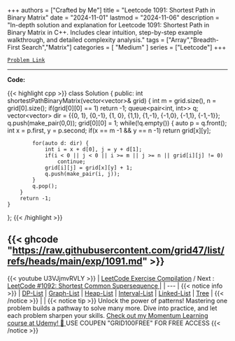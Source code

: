 
+++
authors = ["Crafted by Me"]
title = "Leetcode 1091: Shortest Path in Binary Matrix"
date = "2024-11-01"
lastmod = "2024-11-06"
description = "In-depth solution and explanation for Leetcode 1091: Shortest Path in Binary Matrix in C++. Includes clear intuition, step-by-step example walkthrough, and detailed complexity analysis."
tags = ["Array","Breadth-First Search","Matrix"]
categories = [
    "Medium"
]
series = ["Leetcode"]
+++



[`Problem Link`](https://leetcode.com/problems/shortest-path-in-binary-matrix/description/)

---

**Code:**

{{< highlight cpp >}}
class Solution {
public:
    int shortestPathBinaryMatrix(vector<vector<int>>& grid) {
        int m = grid.size(), n = grid[0].size();
        if(grid[0][0] == 1) return -1;
        queue<pair<int, int>> q;
        vector<vector<int>> dir = {{0, 1}, {0,-1}, {1, 0}, {1,1}, {1,-1}, {-1,0}, {-1,1}, {-1,-1}};
        q.push(make_pair(0,0));
        grid[0][0] = 1;
        while(!q.empty()) {
            auto p = q.front();
            int x = p.first, y = p.second;
            if(x == m -1 && y == n -1) return grid[x][y];
            
            for(auto d: dir) {
                int i = x + d[0], j = y + d[1];
                if(i < 0 || j < 0 || i >= m || j >= n || grid[i][j] != 0)
                    continue;
                grid[i][j] = grid[x][y] + 1;
                q.push(make_pair(i, j));
            }
            q.pop();
        }
        return -1;
    }
};
{{< /highlight >}}

{{< ghcode "https://raw.githubusercontent.com/grid47/list/refs/heads/main/exp/1091.md" >}}
---
{{< youtube U3VJjmvRVLY >}}
| [LeetCode Exercise Compilation](https://grid47.xyz/leetcode/) / Next : [LeetCode #1092: Shortest Common Supersequence ](https://grid47.xyz/posts/leetcode_1092) |
| --- |
{{< notice info >}}
| [DP-List](https://grid47.xyz/lists/dp/) | [Graph-List](https://grid47.xyz/lists/graph/) | [Heap-List](https://grid47.xyz/lists/heap/) | [Interval-List](https://grid47.xyz/lists/interval/) | [Linked-List](https://grid47.xyz/lists/ll/) | [Tree](https://grid47.xyz/lists/tree/) |
{{< /notice >}}
| |
{{< notice tip >}}
Unlock the power of patterns! Mastering one problem builds a pathway to solve many more. Dive into practice, and let each problem sharpen your skills. [Check out my Momentum Learning course at Udemy! 🚀 ](https://www.udemy.com/course/algorithms-and-data-structures-in-cpp/)
USE COUPEN "GRID100FREE" FOR FREE ACCESS
{{< /notice >}}

